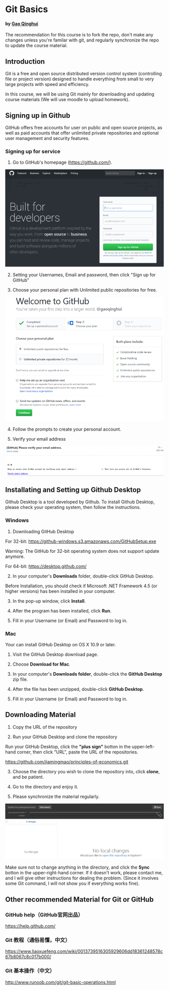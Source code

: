 # Git Basics
#### by [Gao Qinghui](https://github.com/gaoqinghui/)
The recommendation for this course is to fork the repo, don't make any changes unless you're familar with git, and regularly synchronize the repo to update the course material.

## Introduction
Git is a free and open source distributed version control system (controlling file or project version) designed to handle everything from small to very large projects with speed and efficiency.

In this course, we will be using Git mainly for downloading and updating course materials (We will use moodle to upload homework).

## Signing up in Github

GitHub offers free accounts for user on public and open source projects, as well as paid accounts that offer unlimited private repositories and optional user management and security features.

### Signing up for service

1. Go to GitHub's homepage (https://github.com/).

![GitHub_homepage](Figures/GitHub_homepage.png)

2. Setting your Usernames, Email and password, then click "Sign up for GitHub"

3. Choose your personal plan with Unlimited public repositories for free.

![GitHub_plan](Figures/GitHub_plan.png)

4. Follow the prompts to create your personal account.

5. Verify your email address

![GitHub_verify](Figures/GitHub_verify.png)


## Installating and Setting up Github Desktop

Github Desktop is a tool developed by Github. To install Github Desktop, please check your operating system, then follow the instructions.

### Windows

1. Downloading GitHub Desktop

For 32-bit: https://github-windows.s3.amazonaws.com/GitHubSetup.exe

Warning: The GitHub for 32-bit operating system does not support update anymore.

For 64-bit: https://desktop.github.com/

2. In your computer's **Downloads** folder, double-click GitHub Desktop.

Before Installation, you should check if Microsoft .NET Framework 4.5 (or higher versions) has been installed in your computer.

3. In the pop-up window, click **Install**.

4. After the program has been installed, click **Run**.

5. Fill in your Username (or Email) and Password to log in.

### Mac

Your can install GitHub Desktop on OS X 10.9 or later.

1. Visit the GitHub Desktop download page.

2. Choose **Download for Mac**.

3. In your computer's **Downloads folder**, double-click the **GitHub Desktop** zip file.

4. After the file has been unzipped, double-click **GitHub Desktop**.

5. Fill in your Username (or Email) and Password to log in.

## Downloading Material


1. Copy the URL of the repository

2. Run your GitHub Desktop and clone the repository

Run your GitHub Desktop, click the **"plus sign"** botton in the upper-left-hand corner, then click "URL", paste the URL of the repositories.

https://github.com/jiamingmao/principles-of-economics.git

3. Choose the directory you wish to clone the repository into, click **clone**, and be patient.

4. Go to the directory and enjoy it.

5. Please synchronize the material regularly.

![GitHub_sync](Figures/GitHub_sync.png)

Make sure not to change anything in the directory, and click the **Sync** botton in the upper-right-hand corner. If it doesn't work, please contact me, and I will give other instructions for dealing the problem. (Since it involves some Git command, I will not show you if everything works fine).


## Other recommended Material for Git or GitHub

### GitHub help（GitHub官网出品）
https://help.github.com/

### Git 教程（通俗易懂，中文）
https://www.liaoxuefeng.com/wiki/0013739516305929606dd18361248578c67b8067c8c017b000/

### Git 基本操作（中文）
http://www.runoob.com/git/git-basic-operations.html
